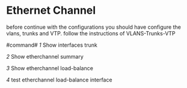 # **Ethernet Channel** #

before continue with the configurations you should have configure the vlans, trunks and VTP.
follow the instructions of VLANS-Trunks-VTP

#command#
  *1* Show interfaces trunk
  
  *2* Show etherchannel summary
  
  *3* Show etherchannel load-balance
  
  *4* test etherchannel load-balance interface <ip>
